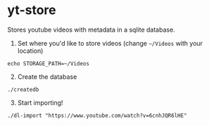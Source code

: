 # yt-store
Stores youtube videos with metadata in a sqlite database.


1) Set where you'd like to store videos (change `~/Videos` with your location)
```
echo STORAGE_PATH=~/Videos
```

2) Create the database
```
./createdb
```

3) Start importing!
```
./dl-import "https://www.youtube.com/watch?v=6cnhJQR6lHE"
```
